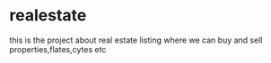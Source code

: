# realestate
this is the project about real estate listing where we can buy and sell properties,flates,cytes etc
